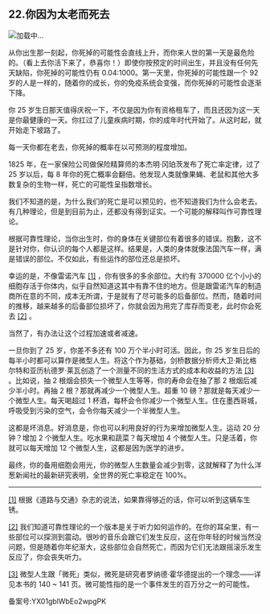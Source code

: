## 22.你因为太老而死去
![](https://pic3.zhimg.com/v2-66241bb34220e72f97b3f0bb3017e83b_r.webp)加载中...

从你出生那一刻起，你死掉的可能性会直线上升，而你来人世的第一天是最危险的。（看上去你活下来了，恭喜你！）即使你按预定的时间出生，并且没有任何先天缺陷，你死掉的可能性仍有 0.04:1000。第一天里，你死掉的可能性跟一个 92 岁的人是一样的，随着你的成长，你的免疫系统会变强，而你死掉的可能性会逐渐下降。



你 25 岁生日那天值得庆祝一下，不仅是因为你有资格租车了，而且还因为这一天是你最健康的一天。你扛过了儿童疾病时期，你的成年时代开始了。从这时起，就开始走下坡路了。



每一天你都在老去，你死掉的概率在以可预测的程度增加。



1825 年，在一家保险公司做保险精算师的本杰明·冈珀茨发布了死亡率定律，过了 25 岁以后，每 8 年你的死亡概率会翻倍。他发现人类就像果蝇、老鼠和其他大多数复杂的生物一样，死亡的可能性呈指数增长。



我们不知道的是，为什么我们的死亡是可以预见的，也不知道我们为什么会老去。有几种理论，但是到目前为止，还都没有得到证实。一个可能的解释叫作可靠性理论。



根据可靠性理论，当你出生时，你的身体在关键部位有着很多的错误。抱歉，这不是针对你，你认识的每个人都是这样。结果是，人类的身体就像法国汽车一样，满是错误的部位。不仅如此，有些运作的部位还总是损坏。



幸运的是，不像雷诺汽车
  [[1]](#zhu1) ，你有很多的多余部位。大约有 370000 亿个小小的细胞存活于你体内，似乎自然知道这其中有靠不住的地方。但是跟雷诺汽车的制造商所在意的不同，成本无所谓，于是就有了尽可能多的后备部位。然而，随着时间的推移，越来越多的后备部位损坏了，你就会因为用完了库存而变老，此时你会死去
  [[2]](#zhu2) 。



当然了，有办法让这个过程加速或者减速。



一旦你到了 25 岁，你差不多还有 100 万个半小时可活。因此，你 25 岁生日后的每半小时都可以算作是微型人生。将这个作为基础，剑桥数据分析师大卫·斯比格尔特和亚历杭德罗·莱瓦创造了一个测量不同的生活方式的成本和收益的方法
  [[3]](#zhu3) 。比如说，抽 2 根烟会损失一个微型人生等等，你的寿命会在抽了那 2 根烟后减少半小时。再抽 2 根？那就再减少一个微型人生。超重 10 磅？那就是每天减少一个微型人生。每天喝超过 1 杯酒，每杯会令你减少一个微型人生。住在墨西哥城，呼吸受到污染的空气，会令你每天减少一个半微型人生。



这都是坏消息。好消息是，你也可以利用良好的行为来增加微型人生。运动 20 分钟？增加 2 个微型人生。吃水果和蔬菜？每天增加 4 个微型人生。只是活着，你就可以每天增加 12 个微型人生，这都是因为医学的进步。



最终，你的备用细胞会用光，你的微型人生数量会减少到零，这就解释了为什么洋葱新闻社的最新研究表明，全世界的死亡率稳定在 100%。





---


[[1]](#zw1) 根据《道路与交通》杂志的说法，如果靠得够近的话，你可以听到这辆车生锈。



[[2]](#zw2) 我们知道可靠性理论的一个版本是关于听力如何运作的。在你的耳朵里，有一些部位可以探测到震动。很吵的音乐会跟它们发生反应，这在你年轻的时候当然没问题，但是随着你年纪渐大，这些部位会自然死亡，而因为它们无法跟摇滚乐发生反应了，你会丧失听力。



[[3]](#zw3) 微型人生跟「微死」类似，微死是研究者罗纳德·霍华德提出的一个理念——详见本书的 140 ~ 141 页。微可能性指的是一个事件发生的百万分之一的可能性。



备案号:YX01gblWbEo2wpgPK

